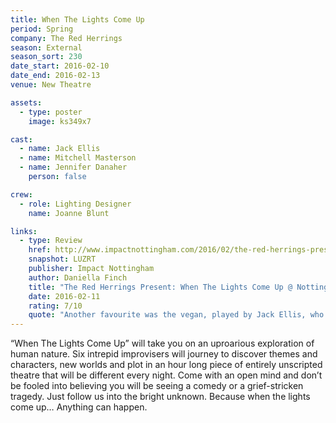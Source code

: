 ```yaml
---
title: When The Lights Come Up
period: Spring
company: The Red Herrings
season: External
season_sort: 230
date_start: 2016-02-10
date_end: 2016-02-13
venue: New Theatre

assets:
  - type: poster
    image: ks349x7

cast:
  - name: Jack Ellis
  - name: Mitchell Masterson
  - name: Jennifer Danaher
    person: false

crew:
  - role: Lighting Designer
    name: Joanne Blunt

links:
  - type: Review
    href: http://www.impactnottingham.com/2016/02/the-red-herrings-present-when-the-lights-come-up-nottingham-new-theatre/
    snapshot: LUZRT
    publisher: Impact Nottingham
    author: Daniella Finch
    title: "The Red Herrings Present: When The Lights Come Up @ Nottingham New Theatre"
    date: 2016-02-11
    rating: 7/10
    quote: "Another favourite was the vegan, played by Jack Ellis, who worked in McDonald’s and couldn’t refrain from throwing Big Macs at the customers in an act of defiance.  "
---
```


“When The Lights Come Up” will take you on an uproarious exploration of human nature. Six intrepid improvisers will journey to discover themes and characters, new worlds and plot in an hour long piece of entirely unscripted theatre that will be different every night. Come with an open mind and don’t be fooled into believing you will be seeing a comedy or a grief-stricken tragedy. Just follow us into the bright unknown. Because when the lights come up… Anything can happen.
